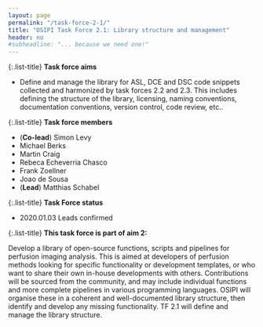 ```yaml
---
layout: page
permalink: "/task-force-2-1/"
title: "OSIPI Task Force 2.1: Library structure and management"
header: no
#subheadline: "... because we need one!"
---
```


{:.list-title}
**Task force aims**

- Define and manage the library for ASL, DCE and DSC code snippets collected and harmonized by task forces 2.2 and 2.3. This includes defining the structure of the library, licensing, naming conventions, documentation conventions, version control, code review, etc..  

{:.list-title}
**Task force members**  

- (**Co-lead**) Simon Levy
- Michael Berks
- Martin Craig
- Rebeca Echeverria Chasco
- Frank Zoellner
- Joao de Sousa
- (**Lead**) Matthias Schabel

{:.list-title}
**Task Force status**  

- 2020.01.03 Leads confirmed

{:.list-title}
**This task force is part of aim 2:**

Develop a library of open-source functions, scripts and pipelines for perfusion imaging analysis. This is aimed at developers of perfusion methods looking for specific functionality or development templates, or who want to share their own in-house developments with others. Contributions will be sourced from the community, and may include individual functions and more complete pipelines in various programming languages. OSIPI will organise these in a coherent and well-documented library structure, then identify and develop any missing functionality. TF 2.1 will define and manage the library structure.